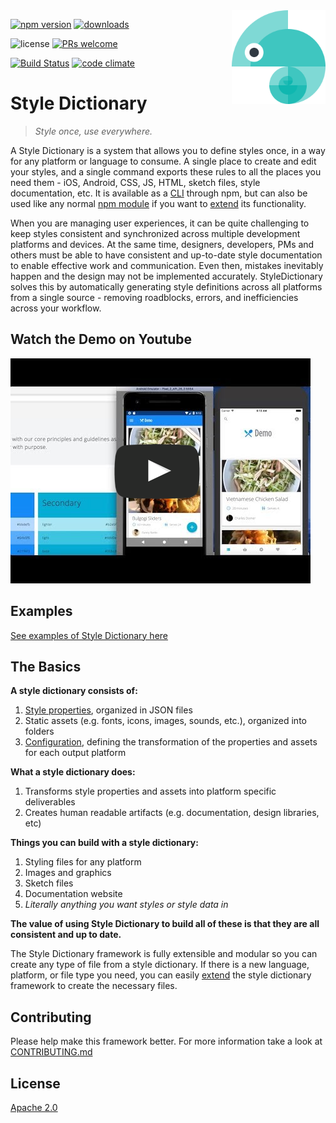 <img src="assets/logo.png" alt="Style Dictionary logo" title="StyleDictionary" width="150" align="right" />

[![npm version](https://img.shields.io/npm/v/style-dictionary.svg?style=flat-square)](https://badge.fury.io/js/style-dictionary)
[![downloads](https://img.shields.io/npm/dm/style-dictionary.svg)](https://www.npmjs.com/package/style-dictionary)

![license](https://img.shields.io/npm/l/style-dictionary.svg?style=flat-square)
[![PRs welcome](https://img.shields.io/badge/PRs-welcome-brightgreen.svg?style=flat-square)](https://github.com/amzn/style-dictionary/blob/master/CONTRIBUTING.md#submitting-pull-requests)

[![Build Status](https://img.shields.io/travis/amzn/style-dictionary.svg?style=flat-square)](https://travis-ci.org/amzn/style-dictionary)
[![code climate](https://img.shields.io/codeclimate/github/amzn/style-dictionary.svg?style=flat-square)](https://codeclimate.com/github/amzn/style-dictionary)

# Style Dictionary
> *Style once, use everywhere.*

A Style Dictionary is a system that allows you to define styles once, in a way for any platform or language to consume. A single place to create and edit your styles, and a single command exports these rules to all the places you need them - iOS, Android, CSS, JS, HTML, sketch files, style documentation, etc. It is available as a [CLI](using_the_cli.md) through npm, but can also be used like any normal [npm module](using_the_npm_module.md) if you want to [extend](extending.md) its functionality.

When you are managing user experiences, it can be quite challenging to keep styles consistent and synchronized across multiple development platforms and devices.  At the same time, designers, developers, PMs and others must be able to have consistent and up-to-date style documentation to enable effective work and communication.  Even then, mistakes inevitably happen and the design may not be implemented accurately.  StyleDictionary solves this by automatically generating style definitions across all platforms from a single source - removing roadblocks, errors, and inefficiencies across your workflow.

## Watch the Demo on Youtube
[![Watch the video](assets/fake_player.png)](http://youtu.be/1HREvonfqhY)

## Examples
[See examples of Style Dictionary here](examples.md)

## The Basics
__A style dictionary consists of:__
1. [Style properties](properties.md), organized in JSON files
1. Static assets (e.g. fonts, icons, images, sounds, etc.), organized into folders
1. [Configuration](config.md), defining the transformation of the properties and assets for each output platform

__What a style dictionary does:__
1. Transforms style properties and assets into platform specific deliverables
1. Creates human readable artifacts (e.g. documentation, design libraries, etc)

__Things you can build with a style dictionary:__
1. Styling files for any platform
1. Images and graphics
1. Sketch files
1. Documentation website
1. _Literally anything you want styles or style data in_

**The value of using Style Dictionary to build all of these is that they are all consistent and up to date.**

The Style Dictionary framework is fully extensible and modular so you can create any type of file from a style dictionary.
If there is a new language, platform, or file type you need, you can easily [extend](extending.md) the style dictionary framework to create the necessary files.


## Contributing

Please help make this framework better. For more information take a look at [CONTRIBUTING.md](https://github.com/amzn/style-dictionary/blob/master/CONTRIBUTING.md)


## License

[Apache 2.0](https://github.com/amzn/style-dictionary/blob/master/LICENSE)
